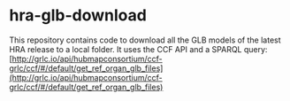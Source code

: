 # hra-glb-download
This repository contains code to download all the GLB models of the latest HRA release to a local folder. It uses the CCF API and a SPARQL query: [http://grlc.io/api/hubmapconsortium/ccf-grlc/ccf/#/default/get_ref_organ_glb_files](http://grlc.io/api/hubmapconsortium/ccf-grlc/ccf/#/default/get_ref_organ_glb_files)